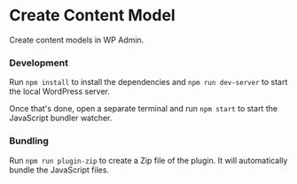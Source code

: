 # Create Content Model

Create content models in WP Admin.

### Development

Run `npm install` to install the dependencies and `npm run dev-server` to start the local WordPress server.

Once that's done, open a separate terminal and run `npm start` to start the JavaScript bundler watcher.

### Bundling

Run `npm run plugin-zip` to create a Zip file of the plugin. It will automatically bundle the JavaScript files.
